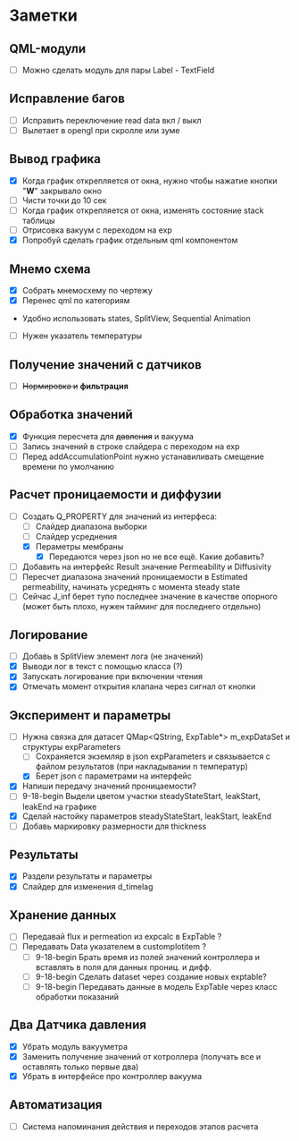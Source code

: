 # Заметки

## QML-модули
- [ ] Можно сделать модуль для пары Label - TextField

## Исправление багов
- [ ] Исправить переключение read data вкл / выкл
- [ ] Вылетает в opengl при скролле или зуме

## Вывод графика
- [x] Когда график открепляется от окна, нужно чтобы нажатие кнопки "**W**" закрывало окно
- [ ] Чисти точки до 10 сек
- [ ] Когда график открепляется от окна, изменять состояние stack таблицы
- [ ] Отрисовка вакуум с переходом на exp
- [x] Попробуй сделать график отдельным qml компонентом
## Мнемо схема
- [x] Собрать мнемосхему по чертежу
- [x] Перенес qml по категориям
- Удобно использовать states, SplitView, Sequential Animation
- [ ] Нужен указатель температуры

## Получение значений с датчиков
- [ ] ~~Нормировка и~~ **фильтрация**
## Обработка значений
- [x] Функция пересчета для ~~давления~~ и вакуума
- [ ] Запись значений в строке слайдера с переходом на exp
- [ ] Перед addAccumulationPoint нужно устанавиливать смещение времени по умолчанию

## Расчет проницаемости и диффузии
- [ ] Создать Q_PROPERTY для значений из интерфеса:
    - [ ] Слайдер диапазона выборки
    - [ ] Слайдер усреднения
    - [x] Пераметры мембраны
        - [x] Передаются через json но не все ещё. Какие добавить?
- [ ] Добавить на интерфейс Result значение Permeability и Diffusivity
- [ ] Пересчет диапазона значений проницаемости в Estimated permeability, начинать усреднять с момента steady state
- [ ] Сейчас J_inf берет тупо последнее значение в качестве опорного (может быть плохо, нужен тайминг для последнего отдельно)

## Логирование
- [ ] Добавь в SplitView элемент лога (не значений)
- [x] Выводи лог в текст с помощью класса (?)
- [x] Запускать логирование при включении чтения
- [x] Отмечать момент открытия клапана через сигнал от кнопки

## Эксперимент и параметры
- [ ] Нужна связка для датасет QMap<QString, ExpTable*> m_expDataSet и структуры expParameters
    - [ ] Сохраняется экземляр в json expParameters и связывается с файлом результатов (при накладывании n температур)
    - [x] Берет json с параметрами на интерфейс
- [x] Напиши передачу значений проницаемости?
- [ ] 9-18-begin Выдели цветом участки steadyStateStart, leakStart, leakEnd на графике
- [x] Сделай настойку параметров steadyStateStart, leakStart, leakEnd 
- [ ] Добавь маркировку размерности для thickness 

## Результаты
- [x] Раздели результаты и параметры
- [x] Слайдер для изменения d_timelag

## Хранение данных
- [ ] Передавай flux и permeation из expcalc в ExpTable ?
- [ ] Передавать Data указателем в customplotitem ?
    - [ ] 9-18-begin Брать время из полей значений контроллера и вставлять в поля для данных прониц. и дифф.
    - [ ] 9-18-begin Сделать dataset через создание новых exptable?
    - [ ] 9-18-begin Передавать данные в модель ExpTable через класс обработки показаний

## Два Датчика давления
- [x] Убрать модуль вакууметра
- [x] Заменить получение значений от котроллера (получать все и оставлять только первые два)
- [x] Убрать в интерфейсе про контроллер вакуума

## Автоматизация
- [ ] Система напоминания действия и переходов этапов расчета
